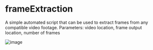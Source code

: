 # frameExtraction

A simple automated script that can be used to extract frames from any compatible video footage. 
Parameters: video location, frame output location, number of frames 

![image](https://github.com/QuibDev/frameExtraction/assets/89295808/1ef63a26-9e3d-4a82-a0a3-4f0f0f463453)
